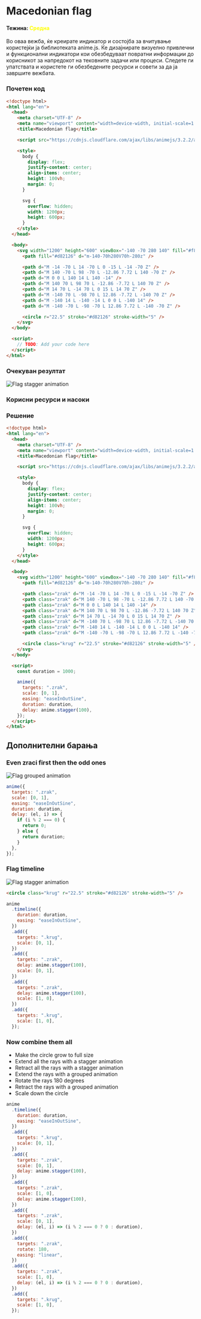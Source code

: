 # Macedonian flag

#### Тежина: <span style="color: yellow">Средна</span>

Во оваа вежба, ќе креирате индикатор и состојба за вчитување користејќи ја библиотеката anime.js. Ќе дизајнирате визуелно привлечни и функционални индикатори кои обезбедуваат повратни информации до корисникот за напредокот на тековните задачи или процеси. Следете ги упатствата и користете ги обезбедените ресурси и совети за да ја завршите вежбата.

### Почетен код

```html
<!doctype html>
<html lang="en">
  <head>
    <meta charset="UTF-8" />
    <meta name="viewport" content="width=device-width, initial-scale=1.0" />
    <title>Macedonian flag</title>

    <script src="https://cdnjs.cloudflare.com/ajax/libs/animejs/3.2.2/anime.min.js"></script>

    <style>
      body {
        display: flex;
        justify-content: center;
        align-items: center;
        height: 100vh;
        margin: 0;
      }

      svg {
        overflow: hidden;
        width: 1200px;
        height: 600px;
      }
    </style>
  </head>

  <body>
    <svg width="1200" height="600" viewBox="-140 -70 280 140" fill="#f8e92e">
      <path fill="#d82126" d="m-140-70h280V70h-280z" />

      <path d="M -14 -70 L 14 -70 L 0 -15 L -14 -70 Z" />
      <path d="M 140 -70 L 98 -70 L -12.86 7.72 L 140 -70 Z" />
      <path d="M 0 0 L 140 14 L 140 -14" />
      <path d="M 140 70 L 98 70 L -12.86 -7.72 L 140 70 Z" />
      <path d="M 14 70 L -14 70 L 0 15 L 14 70 Z" />
      <path d="M -140 70 L -98 70 L 12.86 -7.72 L -140 70 Z" />
      <path d="M -140 14 L -140 -14 L 0 0 L -140 14" />
      <path d="M -140 -70 L -98 -70 L 12.86 7.72 L -140 -70 Z" />

      <circle r="22.5" stroke="#d82126" stroke-width="5" />
    </svg>
  </body>

  <script>
    // TODO: Add your code here
  </script>
</html>
```

### Очекуван резултат

![Flag stagger animation](./flag-stagger.gif)

### Корисни ресурси и насоки

### Решение

```html
<!doctype html>
<html lang="en">
  <head>
    <meta charset="UTF-8" />
    <meta name="viewport" content="width=device-width, initial-scale=1.0" />
    <title>Macedonian flag</title>

    <script src="https://cdnjs.cloudflare.com/ajax/libs/animejs/3.2.2/anime.min.js"></script>

    <style>
      body {
        display: flex;
        justify-content: center;
        align-items: center;
        height: 100vh;
        margin: 0;
      }

      svg {
        overflow: hidden;
        width: 1200px;
        height: 600px;
      }
    </style>
  </head>

  <body>
    <svg width="1200" height="600" viewBox="-140 -70 280 140" fill="#f8e92e">
      <path fill="#d82126" d="m-140-70h280V70h-280z" />

      <path class="zrak" d="M -14 -70 L 14 -70 L 0 -15 L -14 -70 Z" />
      <path class="zrak" d="M 140 -70 L 98 -70 L -12.86 7.72 L 140 -70 Z" />
      <path class="zrak" d="M 0 0 L 140 14 L 140 -14" />
      <path class="zrak" d="M 140 70 L 98 70 L -12.86 -7.72 L 140 70 Z" />
      <path class="zrak" d="M 14 70 L -14 70 L 0 15 L 14 70 Z" />
      <path class="zrak" d="M -140 70 L -98 70 L 12.86 -7.72 L -140 70 Z" />
      <path class="zrak" d="M -140 14 L -140 -14 L 0 0 L -140 14" />
      <path class="zrak" d="M -140 -70 L -98 -70 L 12.86 7.72 L -140 -70 Z" />

      <circle class="krug" r="22.5" stroke="#d82126" stroke-width="5" />
    </svg>
  </body>

  <script>
    const duration = 1000;

    anime({
      targets: ".zrak",
      scale: [0, 1],
      easing: "easeInOutSine",
      duration: duration,
      delay: anime.stagger(100),
    });
  </script>
</html>
```

## Дополнителни барања

### Even zraci first then the odd ones

![Flag grouped animation](./flag-grouped.gif)

```js
anime({
  targets: ".zrak",
  scale: [0, 1],
  easing: "easeInOutSine",
  duration: duration,
  delay: (el, i) => {
    if (i % 2 === 0) {
      return 0;
    } else {
      return duration;
    }
  },
});
```

### Flag timeline

![Flag stagger animation](./flag-timeline.gif)

```html
<circle class="krug" r="22.5" stroke="#d82126" stroke-width="5" />
```

```js
anime
  .timeline({
    duration: duration,
    easing: "easeInOutSine",
  })
  .add({
    targets: ".krug",
    scale: [0, 1],
  })
  .add({
    targets: ".zrak",
    delay: anime.stagger(100),
    scale: [0, 1],
  })
  .add({
    targets: ".zrak",
    delay: anime.stagger(100),
    scale: [1, 0],
  })
  .add({
    targets: ".krug",
    scale: [1, 0],
  });
```

### Now combine them all

- Make the circle grow to full size
- Extend all the rays with a stagger animation
- Retract all the rays with a stagger animation
- Extend the rays with a grouped animation
- Rotate the rays 180 degrees
- Retract the rays with a grouped animation
- Scale down the circle

```js
anime
  .timeline({
    duration: duration,
    easing: "easeInOutSine",
  })
  .add({
    targets: ".krug",
    scale: [0, 1],
  })
  .add({
    targets: ".zrak",
    scale: [0, 1],
    delay: anime.stagger(100),
  })
  .add({
    targets: ".zrak",
    scale: [1, 0],
    delay: anime.stagger(100),
  })
  .add({
    targets: ".zrak",
    scale: [0, 1],
    delay: (el, i) => (i % 2 === 0 ? 0 : duration),
  })
  .add({
    targets: ".zrak",
    rotate: 180,
    easing: "linear",
  })
  .add({
    targets: ".zrak",
    scale: [1, 0],
    delay: (el, i) => (i % 2 === 0 ? 0 : duration),
  })
  .add({
    targets: ".krug",
    scale: [1, 0],
  });
```
